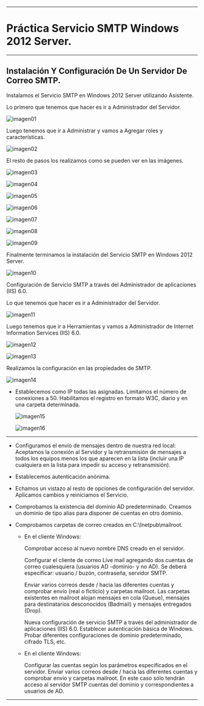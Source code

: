 ___

# **Práctica Servicio SMTP Windows 2012 Server.**

---

## **Instalación Y Configuración De Un Servidor De Correo SMTP.**

Instalamos el Servicio SMTP en Windows 2012 Server utilizando Asistente.

Lo primero que tenemos que hacer es ir a Administrador del Servidor.

![imagen01](./images/instalacion_y_configuracion_de_servicios_de_correo_electronico_windows/01.png)

Luego tenemos que ir a Administrar y vamos a Agregar roles y características.

![imagen02](./images/instalacion_y_configuracion_de_servicios_de_correo_electronico_windows/02.png)

El resto de pasos los realizamos como se pueden ver en las imágenes.

![imagen03](./images/instalacion_y_configuracion_de_servicios_de_correo_electronico_windows/03.png)

![imagen04](./images/instalacion_y_configuracion_de_servicios_de_correo_electronico_windows/04.png)

![imagen05](./images/instalacion_y_configuracion_de_servicios_de_correo_electronico_windows/05.png)

![imagen06](./images/instalacion_y_configuracion_de_servicios_de_correo_electronico_windows/06.png)

![imagen07](./images/instalacion_y_configuracion_de_servicios_de_correo_electronico_windows/07.png)

![imagen08](./images/instalacion_y_configuracion_de_servicios_de_correo_electronico_windows/08.png)

![imagen09](./images/instalacion_y_configuracion_de_servicios_de_correo_electronico_windows/09.png)

Finalmente terminamos la instalación del Servicio SMTP en Windows 2012 Server.

![imagen10](./images/instalacion_y_configuracion_de_servicios_de_correo_electronico_windows/10.png)

Configuración de Servicio SMTP a través del Administrador de aplicaciones (IIS) 6.0.

Lo que tenemos que hacer es ir a Administrador del Servidor.

![imagen11](./images/instalacion_y_configuracion_de_servicios_de_correo_electronico_windows/11.png)

Luego tenemos que ir a Herramientas y vamos a Administrador de Internet Information Services (IIS) 6.0.

![imagen12](./images/instalacion_y_configuracion_de_servicios_de_correo_electronico_windows/12.png)

![imagen13](./images/instalacion_y_configuracion_de_servicios_de_correo_electronico_windows/13.png)

Realizamos la configuración en las propiedades de SMTP.

![imagen14](./images/instalacion_y_configuracion_de_servicios_de_correo_electronico_windows/14.png)

  * Establecemos como IP todas las asignadas. Limitamos el número de conexiones a 50. Habilitamos el registro en formato W3C, diario y en una carpeta determinada.

    ![imagen15](./images/instalacion_y_configuracion_de_servicios_de_correo_electronico_windows/15.png)

    ![imagen16](./images/instalacion_y_configuracion_de_servicios_de_correo_electronico_windows/16.png)

---

  * Configuramos el envío de mensajes dentro de nuestra red local: Aceptamos la conexión al Servidor y la retransmisión de mensajes a todos los equipos menos los que aparecen en la lista (incluir una IP cualquiera en la lista para impedir su acceso y retransmisión).



  * Establecemos autenticación anónima.



  * Echamos un vistazo al resto de opciones de configuración del servidor. Aplicamos cambios y reiniciamos el Servicio.



  * Comprobamos la existencia del dominio AD predeterminado. Creamos un dominio de tipo alias para disponer de cuentas en otro dominio.



  * Comprobamos carpetas de correo creados en C:\Inetpub\mailroot.



    * En el cliente Windows:

      Comprobar acceso al nuevo nombre DNS creado en el servidor.

      Configurar el cliente de correo Live mail agregando dos cuentas de correo cualesquiera (usuarios AD -dominio- y no AD). Se deberá especificar: usuario / buzón, contraseña,  servidor SMTP.

      Enviar varios correos desde / hacia las diferentes cuentas y comprobar envío (real o ficticio) y carpetas mailroot. Las carpetas existentes en mailroot alojan mensajes en cola (Queue), mensajes para destinatarios desconocidos (Badmail) y mensajes entregados (Drop).

      Nueva configuración de servicio SMTP a través del administrador de aplicaciones (IIS) 6.0. Establecer autenticación básica de Windows. Probar diferentes configuraciones de dominio predeterminado, cifrado TLS, etc.

    * En el cliente Windows:

      Configurar las cuentas según los parámetros especificados en el servidor. Enviar varios correos desde / hacia las diferentes cuentas y comprobar envío y carpetas mailroot. En este caso sólo tendrán acceso al servidor SMTP cuentas del dominio y correspondientes a usuarios de AD.

---
